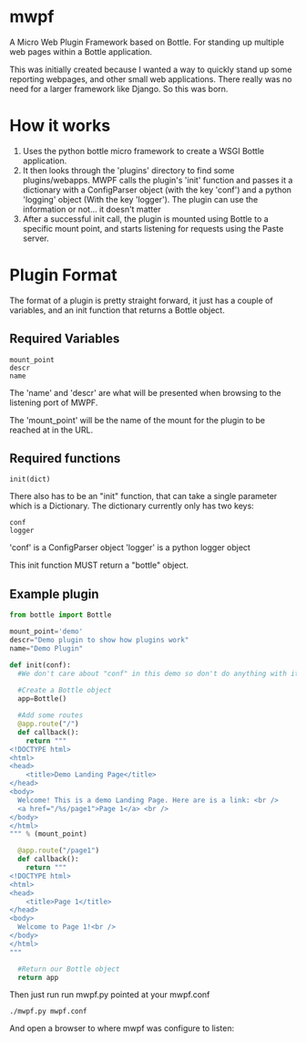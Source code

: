# mwpf
A Micro Web Plugin Framework based on Bottle. For standing up multiple web pages within a Bottle application.

This was initially created because I wanted a way to quickly stand up some reporting webpages, and other small web applications. There really was no need for a larger framework like Django. So this was born.

# How it works
1. Uses the python bottle micro framework to create a WSGI Bottle application.
1. It then looks through the 'plugins' directory to find some plugins/webapps. MWPF calls the plugin's 'init' function and passes it a dictionary with a ConfigParser object (with the key 'conf') and a python 'logging' object (With the key 'logger'). The plugin can use the information or not... it doesn't matter
1. After a successful init call, the plugin is mounted using Bottle to a specific mount point, and starts listening for requests using the Paste server.

# Plugin Format
The format of a plugin is pretty straight forward, it just has a couple of variables, and an init function that returns a Bottle object.
## Required Variables
```
mount_point
descr
name
```

The 'name' and 'descr' are what will be presented when browsing to the listening port of MWPF.

The 'mount_point' will be the name of the mount for the plugin to be reached at in the URL.


## Required functions
```
init(dict)
```
There also has to be an "init" function, that can take a single parameter which is a Dictionary.
The dictionary currently only has two keys:
```
conf
logger
```

'conf' is a ConfigParser object
'logger' is a python logger object

This init function MUST return a "bottle" object.

## Example plugin ##
```python
from bottle import Bottle

mount_point='demo'
descr="Demo plugin to show how plugins work"
name="Demo Plugin"

def init(conf):
  #We don't care about "conf" in this demo so don't do anything with it.
  
  #Create a Bottle object
  app=Bottle()

  #Add some routes
  @app.route("/")
  def callback():
    return """
<!DOCTYPE html>
<html>
<head>
    <title>Demo Landing Page</title>
</head>
<body>
  Welcome! This is a demo Landing Page. Here are is a link: <br />
  <a href="/%s/page1">Page 1</a> <br />
</body>
</html>
""" % (mount_point)

  @app.route("/page1")
  def callback():
    return """
<!DOCTYPE html>
<html>
<head>
    <title>Page 1</title>
</head>
<body>
  Welcome to Page 1!<br />
</body>
</html>
"""

  #Return our Bottle object
  return app
```

Then just run run mwpf.py pointed at your mwpf.conf
```
./mwpf.py mwpf.conf
```

And open a browser to where mwpf was configure to listen:

